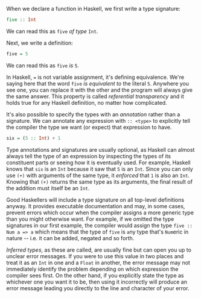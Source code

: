 When we declare a function in Haskell, we first write a type signature:

```haskell
five :: Int
```

We can read this as `five` *of type* `Int`.

Next, we write a definition:

```haskell
five = 5
```

We can read this as `five` *is* `5`.

In Haskell, `=` is not variable assignment, it's defining equivalence. We're
saying here that the word `five` *is equivalent to* the literal `5`. Anywhere
you see one, you can replace it with the other and the program will always give
the same answer. This property is called *referential transparency* and it holds
true for any Haskell definition, no matter how complicated.

It's also possible to specify the types with an *annotation* rather than a
signature. We can annotate any expression with `:: <type>` to explicitly tell
the compiler the type we want (or expect) that expression to have.

```haskell
six = (5 :: Int) + 1
```

Type annotations and signatures are usually optional, as Haskell can almost
always tell the type of an expression by inspecting the types of its constituent
parts or seeing how it is eventually used. For example, Haskell knows that `six`
is an `Int` because it saw that `5` is an `Int`. Since you can only use `(+)`
with arguments of the same type, it *enforced* that `1` is also an `Int`.
Knowing that `(+)` returns the same type as its arguments, the final result of
the addition must itself be an `Int`.

Good Haskellers will include a type signature on all top-level definitions
anyway. It provides executable documentation and may, in some cases, prevent
errors which occur when the compiler assigns a more generic type than you might
otherwise want. For example, if we omitted the type signatures in our first
example, the compiler would assign the type `five :: Num a => a` which means
that the type of `five` is `a`ny type that's `Num`eric in nature -- i.e. it can
be added, negated and so forth.

*Inferred types*, as these are called, are usually fine but can open you up to
unclear error messages. If you were to use this value in two places and treat it
as an `Int` in one and a `Float` in another, the error message may not
immediately identify the problem depending on which expression the compiler sees
first. On the other hand, if you explicitly state the type as whichever one you
want it to be, then using it incorrectly will produce an error message leading
you directly to the line and character of your error.
